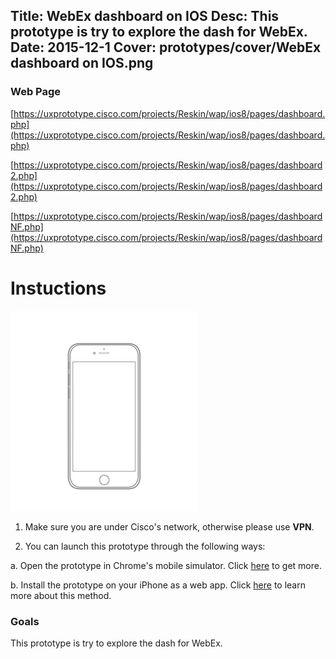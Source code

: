 Title: WebEx dashboard on IOS
Desc: This prototype is try to explore the dash for WebEx.
Date: 2015-12-1
Cover: prototypes/cover/WebEx dashboard on IOS.png
---

### Web Page

[https://uxprototype.cisco.com/projects/Reskin/wap/ios8/pages/dashboard.php](https://uxprototype.cisco.com/projects/Reskin/wap/ios8/pages/dashboard.php)

[https://uxprototype.cisco.com/projects/Reskin/wap/ios8/pages/dashboard2.php](https://uxprototype.cisco.com/projects/Reskin/wap/ios8/pages/dashboard2.php)

[https://uxprototype.cisco.com/projects/Reskin/wap/ios8/pages/dashboardNF.php](https://uxprototype.cisco.com/projects/Reskin/wap/ios8/pages/dashboardNF.php)

# Instuctions 
![mobile](../../../img_data/prototypes/Mobile-2x.png)

1) Make sure you are under Cisco's network, otherwise please use **VPN**.

2) You can launch this prototype through the following ways: 

a. Open the prototype in Chrome's mobile simulator. Click [here](../guide/chrome's-mobile-simulator.html) to get more.

b. Install the prototype on your iPhone as a web app. Click [here](../guide/install-web-app.html) to learn more about this method.

### Goals	
This prototype is try to explore the dash for WebEx.

